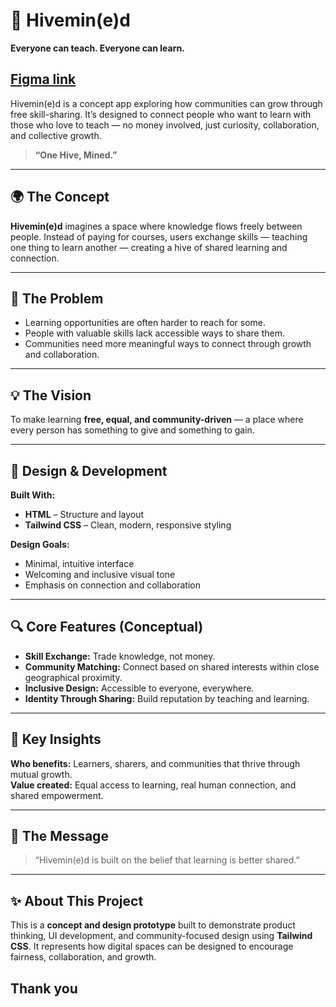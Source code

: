 # 🧠 Hivemin(e)d

**Everyone can teach. Everyone can learn.**

## [Figma link](https://www.figma.com/design/IfSP154cakPjHwpTE3iABc/HIVEMIN-e-D?m=auto&t=YylWMynAgVC4Kf9G-1)

Hivemin(e)d is a concept app exploring how communities can grow through free skill-sharing. It’s designed to connect people who want to learn with those who love to teach — no money involved, just curiosity, collaboration, and collective growth.

> **“One Hive, Mined.”**

---

## 🌍 The Concept

**Hivemin(e)d** imagines a space where knowledge flows freely between people. Instead of paying for courses, users exchange skills — teaching one thing to learn another — creating a hive of shared learning and connection.

---

## 💭 The Problem

- Learning opportunities are often harder to reach for some.
- People with valuable skills lack accessible ways to share them.
- Communities need more meaningful ways to connect through growth and collaboration.

---

## 💡 The Vision

To make learning **free, equal, and community-driven** — a place where every person has something to give and something to gain.

---

## 🎨 Design & Development

**Built With:**

- **HTML** – Structure and layout
- **Tailwind CSS** – Clean, modern, responsive styling

**Design Goals:**

- Minimal, intuitive interface
- Welcoming and inclusive visual tone
- Emphasis on connection and collaboration

---

## 🔍 Core Features (Conceptual)

- **Skill Exchange:** Trade knowledge, not money.
- **Community Matching:** Connect based on shared interests within close geographical proximity.
- **Inclusive Design:** Accessible to everyone, everywhere.
- **Identity Through Sharing:** Build reputation by teaching and learning.

---

## 🧠 Key Insights

**Who benefits:** Learners, sharers, and communities that thrive through mutual growth.  
**Value created:** Equal access to learning, real human connection, and shared empowerment.

---

## 🐝 The Message

> “Hivemin(e)d is built on the belief that learning is better shared.”

---

## ✨ About This Project

This is a **concept and design prototype** built to demonstrate product thinking, UI development, and community-focused design using **Tailwind CSS**. It represents how digital spaces can be designed to encourage fairness, collaboration, and growth.

## Thank you
